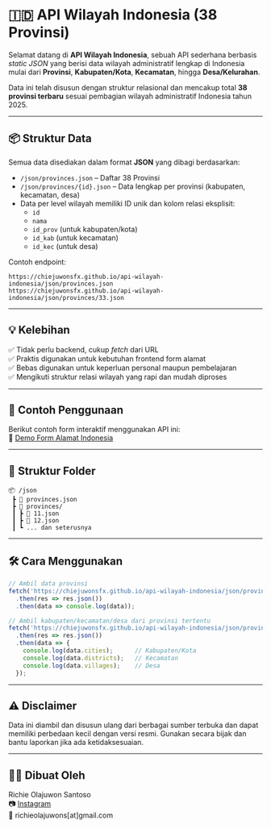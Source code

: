 # 🇮🇩 API Wilayah Indonesia (38 Provinsi)

Selamat datang di **API Wilayah Indonesia**, sebuah API sederhana berbasis _static JSON_ yang berisi data wilayah administratif lengkap di Indonesia mulai dari **Provinsi**, **Kabupaten/Kota**, **Kecamatan**, hingga **Desa/Kelurahan**.

Data ini telah disusun dengan struktur relasional dan mencakup total **38 provinsi terbaru** sesuai pembagian wilayah administratif Indonesia tahun 2025.

---

## 📦 Struktur Data

Semua data disediakan dalam format **JSON** yang dibagi berdasarkan:

- `/json/provinces.json` – Daftar 38 Provinsi
- `/json/provinces/{id}.json` – Data lengkap per provinsi (kabupaten, kecamatan, desa)
- Data per level wilayah memiliki ID unik dan kolom relasi eksplisit:
  - `id`
  - `nama`
  - `id_prov` (untuk kabupaten/kota)
  - `id_kab` (untuk kecamatan)
  - `id_kec` (untuk desa)

Contoh endpoint:
```
https://chiejuwonsfx.github.io/api-wilayah-indonesia/json/provinces.json
https://chiejuwonsfx.github.io/api-wilayah-indonesia/json/provinces/33.json
```

---

## 💡 Kelebihan

✅ Tidak perlu backend, cukup _fetch_ dari URL  
✅ Praktis digunakan untuk kebutuhan frontend form alamat  
✅ Bebas digunakan untuk keperluan personal maupun pembelajaran  
✅ Mengikuti struktur relasi wilayah yang rapi dan mudah diproses  

---

## 🚀 Contoh Penggunaan

Berikut contoh form interaktif menggunakan API ini:  
🔗 [Demo Form Alamat Indonesia](https://chiejuwonsfx.github.io/api-wilayah-indonesia/demo.html)

---

## 📁 Struktur Folder

```
📦 /json
 ┣ 📄 provinces.json
 ┣ 📁 provinces/
 ┃ ┣ 📄 11.json
 ┃ ┣ 📄 12.json
 ┃ ┗ ... dan seterusnya
```

---

## 🛠 Cara Menggunakan

```js
// Ambil data provinsi
fetch('https://chiejuwonsfx.github.io/api-wilayah-indonesia/json/provinces.json')
  .then(res => res.json())
  .then(data => console.log(data));

// Ambil kabupaten/kecamatan/desa dari provinsi tertentu
fetch('https://chiejuwonsfx.github.io/api-wilayah-indonesia/json/provinces/33.json')
  .then(res => res.json())
  .then(data => {
    console.log(data.cities);      // Kabupaten/Kota
    console.log(data.districts);   // Kecamatan
    console.log(data.villages);    // Desa
  });
```

---

## ⚠️ Disclaimer

Data ini diambil dan disusun ulang dari berbagai sumber terbuka dan dapat memiliki perbedaan kecil dengan versi resmi. Gunakan secara bijak dan bantu laporkan jika ada ketidaksesuaian.

---

## 👨‍💻 Dibuat Oleh

Richie Olajuwon Santoso  
📷 [Instagram](https://www.instagram.com/rchieee__)  
📧 richieolajuwons[at]gmail.com

